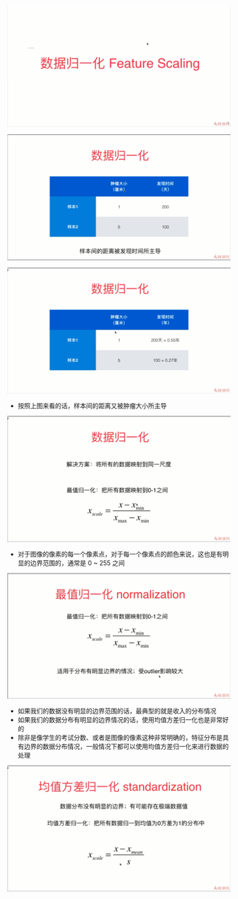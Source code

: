 ![1567307899978](assets/1567307899978.png)

![1567308150783](assets/1567308150783.png)

![1567308551780](assets/1567308551780.png)

- 按照上图来看的话，样本间的距离又被肿瘤大小所主导

![1567308867447](assets/1567308867447.png)

- 对于图像的像素的每一个像素点，对于每一个像素点的颜色来说，这也是有明显的边界范围的，通常是 0 ~ 255 之间

![1567309282922](assets/1567309282922.png)

- 如果我们的数据没有明显的边界范围的话，最典型的就是收入的分布情况
- 如果我们的数据分布有明显的边界情况的话，使用均值方差归一化也是非常好的
- 除非是像学生的考试分数、或者是图像的像素这种非常明确的，特征分布是具有边界的数据分布情况，一般情况下都可以使用均值方差归一化来进行数据的处理

![1567324290448](assets/1567324290448.png)


